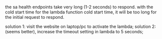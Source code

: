 the sa health endpoints take very long (1-2 seconds) to respond. with the cold start time for the lambda function cold start time, it will be too long for the initial request to respond.

solution 1: visit the website on laptop/pc to activate the lambda;
solution 2: (seems better), increase the timeout setting in lambda to 5 seconds;
